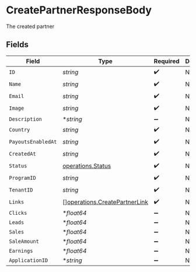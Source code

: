 # CreatePartnerResponseBody

The created partner


## Fields

| Field                                                                          | Type                                                                           | Required                                                                       | Description                                                                    |
| ------------------------------------------------------------------------------ | ------------------------------------------------------------------------------ | ------------------------------------------------------------------------------ | ------------------------------------------------------------------------------ |
| `ID`                                                                           | *string*                                                                       | :heavy_check_mark:                                                             | N/A                                                                            |
| `Name`                                                                         | *string*                                                                       | :heavy_check_mark:                                                             | N/A                                                                            |
| `Email`                                                                        | *string*                                                                       | :heavy_check_mark:                                                             | N/A                                                                            |
| `Image`                                                                        | *string*                                                                       | :heavy_check_mark:                                                             | N/A                                                                            |
| `Description`                                                                  | **string*                                                                      | :heavy_minus_sign:                                                             | N/A                                                                            |
| `Country`                                                                      | *string*                                                                       | :heavy_check_mark:                                                             | N/A                                                                            |
| `PayoutsEnabledAt`                                                             | *string*                                                                       | :heavy_check_mark:                                                             | N/A                                                                            |
| `CreatedAt`                                                                    | *string*                                                                       | :heavy_check_mark:                                                             | N/A                                                                            |
| `Status`                                                                       | [operations.Status](../../models/operations/status.md)                         | :heavy_check_mark:                                                             | N/A                                                                            |
| `ProgramID`                                                                    | *string*                                                                       | :heavy_check_mark:                                                             | N/A                                                                            |
| `TenantID`                                                                     | *string*                                                                       | :heavy_check_mark:                                                             | N/A                                                                            |
| `Links`                                                                        | [][operations.CreatePartnerLink](../../models/operations/createpartnerlink.md) | :heavy_check_mark:                                                             | N/A                                                                            |
| `Clicks`                                                                       | **float64*                                                                     | :heavy_minus_sign:                                                             | N/A                                                                            |
| `Leads`                                                                        | **float64*                                                                     | :heavy_minus_sign:                                                             | N/A                                                                            |
| `Sales`                                                                        | **float64*                                                                     | :heavy_minus_sign:                                                             | N/A                                                                            |
| `SaleAmount`                                                                   | **float64*                                                                     | :heavy_minus_sign:                                                             | N/A                                                                            |
| `Earnings`                                                                     | **float64*                                                                     | :heavy_minus_sign:                                                             | N/A                                                                            |
| `ApplicationID`                                                                | **string*                                                                      | :heavy_minus_sign:                                                             | N/A                                                                            |